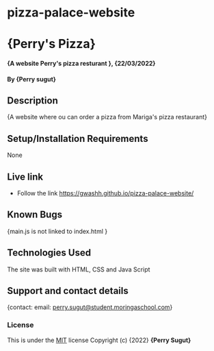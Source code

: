 # pizza-palace-website
# {Perry's Pizza}
#### {A website Perry's pizza resturant }, {22/03/2022}
#### By **{Perry sugut}**
## Description
{A website where ou can order a pizza from Mariga's pizza restaurant}
## Setup/Installation Requirements
None

## Live link
* Follow the link https://gwashh.github.io/pizza-palace-website/

## Known Bugs
{main.js is not linked to index.html }
## Technologies Used
The site was built with HTML, CSS and Java Script
## Support and contact details
{contact: email: perry.sugut@student.moringaschool.com}
### License
This is under the [MIT](licence) license
Copyright (c) {2022} **{Perry Sugut}**
